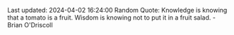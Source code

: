 Last updated: 2024-04-02 16:24:00
Random Quote: Knowledge is knowing that a tomato is a fruit. Wisdom is knowing not to put it in a fruit salad. - Brian O'Driscoll